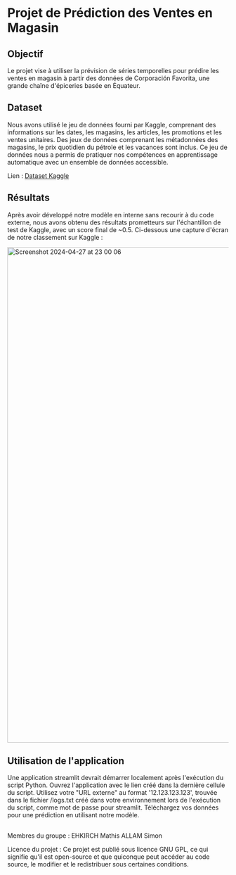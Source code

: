 # Projet de Prédiction des Ventes en Magasin

## Objectif
Le projet vise à utiliser la prévision de séries temporelles pour prédire les ventes en magasin à partir des données de Corporación Favorita, une grande chaîne d'épiceries basée en Équateur.

## Dataset
Nous avons utilisé le jeu de données fourni par Kaggle, comprenant des informations sur les dates, les magasins, les articles, les promotions et les ventes unitaires. Des jeux de données comprenant les métadonnées des magasins, le prix quotidien du pétrole et les vacances sont inclus. Ce jeu de données nous a permis de pratiquer nos compétences en apprentissage automatique avec un ensemble de données accessible.

Lien : [Dataset Kaggle](https://www.kaggle.com/competitions/store-sales-time-series-forecasting/overview)

## Résultats
Après avoir développé notre modèle en interne sans recourir à du code externe, nous avons obtenu des résultats prometteurs sur l'échantillon de test de Kaggle, avec un score final de ~0.5. Ci-dessous une capture d'écran de notre classement sur Kaggle :

<img width="1127" alt="Screenshot 2024-04-27 at 23 00 06" src="https://github.com/mathisehkirch/projetml/assets/161879747/f5975e05-3bf6-489a-9ecf-a18db3c97482">

## Utilisation de l'application
Une application streamlit devrait démarrer localement après l'exécution du script Python. Ouvrez l'application avec le lien créé dans la dernière cellule du script. Utilisez votre "URL externe" au format '12.123.123.123', trouvée dans le fichier /logs.txt créé dans votre environnement lors de l'exécution du script, comme mot de passe pour streamlit. Téléchargez vos données pour une prédiction en utilisant notre modèle.

##
Membres du groupe : EHKIRCH Mathis ALLAM Simon

Licence du projet : Ce projet est publié sous licence GNU GPL, ce qui signifie qu'il est open-source et que quiconque peut accéder au code source, le modifier et le redistribuer sous certaines conditions.
